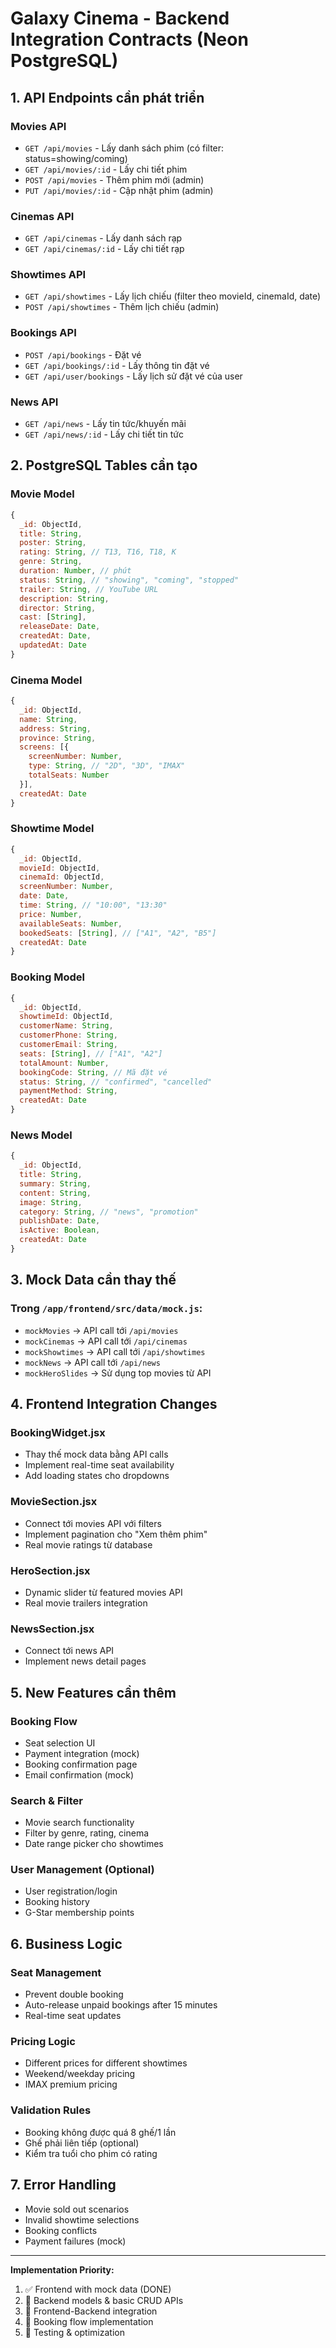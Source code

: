 # Galaxy Cinema - Backend Integration Contracts (Neon PostgreSQL)

## 1. API Endpoints cần phát triển

### Movies API
- `GET /api/movies` - Lấy danh sách phim (có filter: status=showing/coming)
- `GET /api/movies/:id` - Lấy chi tiết phim
- `POST /api/movies` - Thêm phim mới (admin)
- `PUT /api/movies/:id` - Cập nhật phim (admin)

### Cinemas API  
- `GET /api/cinemas` - Lấy danh sách rạp
- `GET /api/cinemas/:id` - Lấy chi tiết rạp

### Showtimes API
- `GET /api/showtimes` - Lấy lịch chiếu (filter theo movieId, cinemaId, date)
- `POST /api/showtimes` - Thêm lịch chiếu (admin)

### Bookings API
- `POST /api/bookings` - Đặt vé
- `GET /api/bookings/:id` - Lấy thông tin đặt vé
- `GET /api/user/bookings` - Lấy lịch sử đặt vé của user

### News API
- `GET /api/news` - Lấy tin tức/khuyến mãi
- `GET /api/news/:id` - Lấy chi tiết tin tức

## 2. PostgreSQL Tables cần tạo

### Movie Model
```javascript
{
  _id: ObjectId,
  title: String,
  poster: String,
  rating: String, // T13, T16, T18, K
  genre: String,
  duration: Number, // phút
  status: String, // "showing", "coming", "stopped"
  trailer: String, // YouTube URL
  description: String,
  director: String,
  cast: [String],
  releaseDate: Date,
  createdAt: Date,
  updatedAt: Date
}
```

### Cinema Model
```javascript
{
  _id: ObjectId,
  name: String,
  address: String,
  province: String,
  screens: [{
    screenNumber: Number,
    type: String, // "2D", "3D", "IMAX"
    totalSeats: Number
  }],
  createdAt: Date
}
```

### Showtime Model
```javascript
{
  _id: ObjectId,
  movieId: ObjectId,
  cinemaId: ObjectId,
  screenNumber: Number,
  date: Date,
  time: String, // "10:00", "13:30"
  price: Number,
  availableSeats: Number,
  bookedSeats: [String], // ["A1", "A2", "B5"]
  createdAt: Date
}
```

### Booking Model
```javascript
{
  _id: ObjectId,
  showtimeId: ObjectId,
  customerName: String,
  customerPhone: String,
  customerEmail: String,
  seats: [String], // ["A1", "A2"]
  totalAmount: Number,
  bookingCode: String, // Mã đặt vé
  status: String, // "confirmed", "cancelled"
  paymentMethod: String,
  createdAt: Date
}
```

### News Model
```javascript
{
  _id: ObjectId,
  title: String,
  summary: String,
  content: String,
  image: String,
  category: String, // "news", "promotion"
  publishDate: Date,
  isActive: Boolean,
  createdAt: Date
}
```

## 3. Mock Data cần thay thế

### Trong `/app/frontend/src/data/mock.js`:
- `mockMovies` → API call tới `/api/movies`
- `mockCinemas` → API call tới `/api/cinemas`  
- `mockShowtimes` → API call tới `/api/showtimes`
- `mockNews` → API call tới `/api/news`
- `mockHeroSlides` → Sử dụng top movies từ API

## 4. Frontend Integration Changes

### BookingWidget.jsx
- Thay thế mock data bằng API calls
- Implement real-time seat availability
- Add loading states cho dropdowns

### MovieSection.jsx
- Connect tới movies API với filters
- Implement pagination cho "Xem thêm phim"
- Real movie ratings từ database

### HeroSection.jsx  
- Dynamic slider từ featured movies API
- Real movie trailers integration

### NewsSection.jsx
- Connect tới news API
- Implement news detail pages

## 5. New Features cần thêm

### Booking Flow
- Seat selection UI
- Payment integration (mock)  
- Booking confirmation page
- Email confirmation (mock)

### Search & Filter
- Movie search functionality
- Filter by genre, rating, cinema
- Date range picker cho showtimes

### User Management (Optional)
- User registration/login
- Booking history
- G-Star membership points

## 6. Business Logic

### Seat Management
- Prevent double booking
- Auto-release unpaid bookings after 15 minutes
- Real-time seat updates

### Pricing Logic
- Different prices for different showtimes
- Weekend/weekday pricing
- IMAX premium pricing

### Validation Rules
- Booking không được quá 8 ghế/1 lần
- Ghế phải liên tiếp (optional)
- Kiểm tra tuổi cho phim có rating

## 7. Error Handling

- Movie sold out scenarios
- Invalid showtime selections  
- Booking conflicts
- Payment failures (mock)

---

**Implementation Priority:**
1. ✅ Frontend with mock data (DONE)
2. 🔄 Backend models & basic CRUD APIs  
3. 🔄 Frontend-Backend integration
4. 🔄 Booking flow implementation
5. 🔄 Testing & optimization